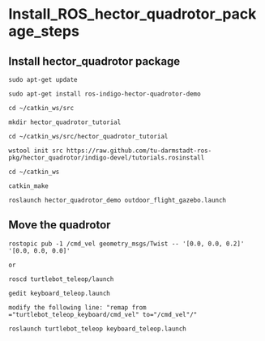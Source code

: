 # Install_ROS_hector_quadrotor_package_steps

## Install hector_quadrotor package
```
sudo apt-get update

sudo apt-get install ros-indigo-hector-quadrotor-demo

cd ~/catkin_ws/src

mkdir hector_quadrotor_tutorial

cd ~/catkin_ws/src/hector_quadrotor_tutorial

wstool init src https://raw.github.com/tu-darmstadt-ros-pkg/hector_quadrotor/indigo-devel/tutorials.rosinstall

cd ~/catkin_ws

catkin_make

roslaunch hector_quadrotor_demo outdoor_flight_gazebo.launch
```

## Move the quadrotor
```
rostopic pub -1 /cmd_vel geometry_msgs/Twist -- '[0.0, 0.0, 0.2]' '[0.0, 0.0, 0.0]'

or

roscd turtlebot_teleop/launch

gedit keyboard_teleop.launch

modify the following line: "remap from ="turtlebot_teleop_keyboard/cmd_vel" to="/cmd_vel"/"

roslaunch turtlebot_teleop keyboard_teleop.launch
```
